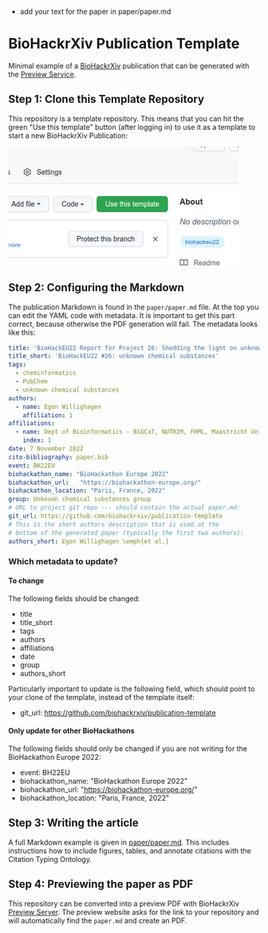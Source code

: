 * add your text for the paper in paper/paper.md

# BioHackrXiv Publication Template

Minimal example of a [BioHackrXiv](https://biohackrxiv.org/) publication that can be generated with the
[Preview Service](http://preview.biohackrxiv.org/).

## Step 1: Clone this Template Repository

This repository is a template repository. This means that you can hit the green "Use this template"
button (after logging in) to use it as a template to start a new BioHackrXiv Publication:

![Screenshot of the green "Use this template" button.](paper/use-this-template.png)

## Step 2: Configuring the Markdown

The publication Markdown is found in the `paper/paper.md` file. At the top you can edit the
YAML code with metadata. It is important to get this part correct, because otherwise the PDF
generation will fail. The metadata looks like this:

```yaml
title: 'BioHackEU22 Report for Project 26: Shedding the light on unknown chemical substances'
title_short: 'BioHackEU22 #26: unknown chemical substances'
tags:
  - cheminformatics
  - PubChem
  - unknown chemical substances
authors:
  - name: Egon Willighagen
    affiliation: 1
affiliations:
  - name: Dept of Bioinformatics - BiGCaT, NUTRIM, FHML, Maastricht University, Maastricht, NL
    index: 1
date: 7 November 2022
cito-bibliography: paper.bib
event: BH22EU
biohackathon_name: "BioHackathon Europe 2022"
biohackathon_url:   "https://biohackathon-europe.org/"
biohackathon_location: "Paris, France, 2022"
group: Unknown chemical substances group
# URL to project git repo --- should contain the actual paper.md:
git_url: https://github.com/biohackrxiv/publication-template
# This is the short authors description that is used at the
# bottom of the generated paper (typically the first two authors):
authors_short: Egon Willighagen \emph{et al.}
```

### Which metadata to update?

#### To change

The following fields should be changed:

* title
* title_short
* tags
* authors
* affiliations
* date
* group
* authors_short

Particularly important to update is the following field, which should point to
your clone of the template, instead of the template itself:

* git_url: https://github.com/biohackrxiv/publication-template

#### Only update for other BioHackathons

The following fields should only be changed if you are not writing for the BioHackathon Europe 2022:

* event: BH22EU
* biohackathon_name: "BioHackathon Europe 2022"
* biohackathon_url:   "https://biohackathon-europe.org/"
* biohackathon_location: "Paris, France, 2022"

## Step 3: Writing the article

A full Markdown example is given in [paper/paper.md](paper/paper.md). This includes instructions how to include
figures, tables, and annotate citations with the Citation Typing Ontology.

## Step 4: Previewing the paper as PDF

This repository can be converted into a preview PDF with BioHackrXiv [Preview Server](http://preview.biohackrxiv.org/).
The preview website asks for the link to your repository and will automatically find the `paper.md` and create an PDF.

